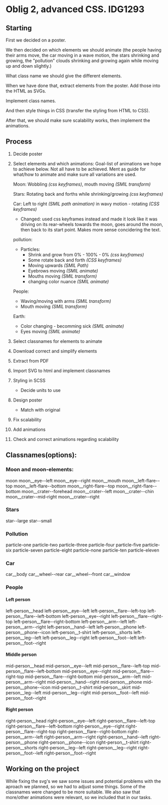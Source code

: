 # Oblig 2, advanced CSS. IDG1293

## Starting

First we decided on a poster.

We then decided on which elements we should animate (the people having their arms move, the car moving in a wave motion, the stars shrinking and growing, the "pollution" clouds shrinking and growing again while moving up and down slightly.)

What class name we should give the different elements.

When we have done that, extract elements from the poster. Add those into the HTML as SVGs.

Implement class names.

And then style things in CSS (transfer the styling from HTML to CSS).

After that, we should make sure scalability works, then implement the animations.

## Process

1. Decide poster
2. Select elements and which animations:
   Goal-list of animations we hope to achieve below. Not all have to be achieved. Ment as guide for what/how to animate and make sure all variations are used.

   Moon: Wobbling _(css keyframes)_, mouth moving _(SMIL transform)_

   Stars: Rotating back and forths while shrinking/growing _(css keyframes)_

   Car: Left to right _(SMIL path animation)_ in wavy motion - rotating _(CSS keyframes)_

   - Changed: used css keyframes instead and made it look like it was driving on its rear-wheels towards the moon, goes around the moon, then back to its start point. Makes more sense concidering the text.

   pollution:

   - Particles:
     - Shrink and grow from 0% - 100% - 0% _(css keyframes)_
     - Some rotate back and forth _(CSS keyframes)_
     - Moving upwards _(SMIL Path)_
     - Eyebrows moving _(SMIL animate)_
     - Mouths moving _(SMIL transform)_
     - changing color nuance _(SMIL animate)_

   People:

   - Waving/moving with arms _(SMIL transform)_
   - Mouth moving _(SMIL transform)_

   Earth:

   - Color changing - becomming sick _(SMIL animate)_
   - Eyes moving _(SMIL animate)_

3. Select classnames for elements to animate
4. Download correct and simplify elements
5. Extract from PDF
6. Import SVG to html and implement classnames
7. Styling in SCSS
   - Decide units to use
8. Design poster
   - Match with original
9. Fix scalability
10. Add animations
11. Check and correct animations regarding scalability

## Classnames(options):

### Moon and moon-elements:

moon
moon\_\_eye--left
moon\_\_eye--right
moon\_\_mouth
moon\_\_left-flare--top
moon\_\_left-flare--bottom
moon\_\_right-flare--top
moon\_\_right-flare--bottom
moon\_\_crater--forehead
moon\_\_crater--left
moon\_\_crater--chin
moon\_\_crater--mid-right
moon\_\_crater--right

### Stars

star--large
star--small

### Pollution

particle-one
particle-two
particle-three
particle-four
particle-five
particle-six
particle-seven
particle-eight
particle-none
particle-ten
particle-eleven

### Car

car\_\_body
car\_\_wheel--rear
car\_\_wheel--front
car\_\_window

### People

#### Left person

left-person\_\_head
left-person\_\_eye--left
left-person\_\_flare--left-top
left-person\_\_flare--left-bottom
left-person\_\_eye--right
left-person\_\_flare--right-top
left-person\_\_flare--right-bottom
left-person\_\_arm--left
left-person\_\_arm--right
left-person\_\_hand--left
left-person\_\_phone
left-person\_\_phone--icon
left-person\_\_t-shirt
left-person\_\_shorts
left-person\_\_leg--left
left-person\_\_leg--right
left-person\_\_foot--left
left-person\_\_foot--right

#### Middle person

mid-person\_\_head
mid-person\_\_eye--left
mid-person\_\_flare--left-top
mid-person\_\_flare--left-bottom
mid-person\_\_eye--right
mid-person\_\_flare--right-top
mid-person\_\_flare--right-bottom
mid-person\_\_arm--left
mid-person\_\_arm--right
mid-person\_\_hand--right
mid-person\_\_phone
mid-person\_\_phone--icon
mid-person\_\_t-shirt
mid-person\_\_skirt
mid-person\_\_leg--left
mid-person\_\_leg--right
mid-person\_\_foot--left
mid-person\_\_foot--right

#### Right person

right-person\_\_head
right-person\_\_eye--left
right-person\_\_flare--left-top
right-person\_\_flare--left-bottom
right-person\_\_eye--right
right-person\_\_flare--right-top
right-person\_\_flare--right-bottom
right-person\_\_arm--left
right-person\_\_arm--right
right-person\_\_hand--left
right-person\_\_phone
right-person\_\_phone--icon
right-person\_\_t-shirt
right-person\_\_shorts
right-person\_\_leg--left
right-person\_\_leg--right
right-person\_\_foot--left
right-person\_\_foot--right

## Working on the project

While fixing the svg's we saw some issues and potential problems with the aproach we planned, so we had to adjust some things. Some of the classnames were changed to be more suitable. We also saw that more/other animations were relevant, so we included that in our tasks.

